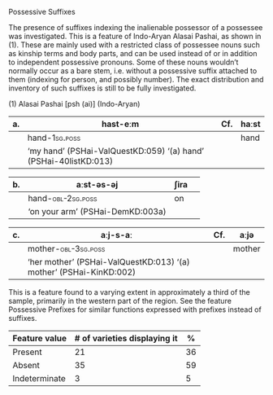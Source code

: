 Possessive Suffixes

The presence of suffixes indexing the inalienable possessor of a
possessee was investigated. This is a feature of Indo-Aryan Alasai
Pashai, as shown in (1). These are mainly used with a restricted class
of possessee nouns such as kinship terms and body parts, and can be used
instead of or in addition to independent possessive pronouns. Some of
these nouns wouldn’t normally occur as a bare stem, i.e. without a
possessive suffix attached to them (indexing for person, and possibly
number). The exact distribution and inventory of such suffixes is still
to be fully investigated.

(1) <span id="_Ref12281344" class="anchor"></span>Alasai Pashai \[psh
    (ai)\] (Indo-Aryan)

| a.  | hast-**eːm**                                                     | Cf. | haːst |
|-----|------------------------------------------------------------------|-----|-------|
|     | hand-<span style="font-variant:small-caps;">1sg.poss</span>      |     | hand  |
|     | ‘my hand’ (PSHai-ValQuestKD:059) ‘(a) hand’ (PSHai-40listKD:013) |

| b.  | aːst-əs-**əj**                                                  | ʃira |     |
|-----|-----------------------------------------------------------------|------|-----|
|     | hand-<span style="font-variant:small-caps;">obl-2sg.poss</span> | on   |     |
|     | ‘on your arm’ (PSHai-DemKD:003a)                                |

| c.  | aːj-s-**aː**                                                       | Cf. | aːjə   |
|-----|--------------------------------------------------------------------|-----|--------|
|     | mother-<span style="font-variant:small-caps;">obl-3sg.poss</span>  |     | mother |
|     | ‘her mother’ (PSHai-ValQuestKD:013) ‘(a) mother’ (PSHai-KinKD:002) |

This is a feature found to a varying extent in approximately a third of
the sample, primarily in the western part of the region. See the feature
Possessive Prefixes for similar functions expressed with prefixes
instead of suffixes.

| Feature value | \# of varieties displaying it | %   |
|---------------|-------------------------------|-----|
| Present       | 21                            | 36  |
| Absent        | 35                            | 59  |
| Indeterminate | 3                             | 5   |


